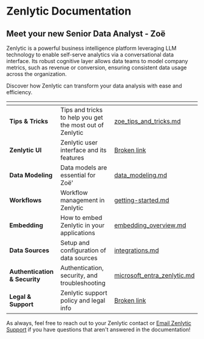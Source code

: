 # Zenlytic Documentation

## Meet your new Senior Data Analyst - Zoë

Zenlytic is a powerful business intelligence platform leveraging LLM technology to enable self-serve analytics via a conversational data interface. Its robust cognitive layer allows data teams to model company metrics, such as revenue or conversion, ensuring consistent data usage across the organization.

Discover how Zenlytic can transform your data analysis with ease and efficiency.

<table data-view="cards"><thead><tr><th></th><th></th><th data-hidden data-card-target data-type="content-ref"></th></tr></thead><tbody><tr><td><strong>Tips &#x26; Tricks</strong></td><td>Tips and tricks to help you get the most out of Zenlytic</td><td><a href="tips-and-tricks/zoe_tips_and_tricks.md">zoe_tips_and_tricks.md</a></td></tr><tr><td><strong>Zenlytic UI</strong></td><td>Zenlytic user interface and its features</td><td><a href="broken-reference">Broken link</a></td></tr><tr><td><strong>Data Modeling</strong></td><td>Data models are essential for Zoë'</td><td><a href="data-modeling/data_modeling.md">data_modeling.md</a></td></tr><tr><td><strong>Workflows</strong></td><td>Workflow management in Zenlytic</td><td><a href="workflows/getting-started.md">getting-started.md</a></td></tr><tr><td><strong>Embedding</strong></td><td>How to embed Zenlytic in your applications</td><td><a href="embedding/embedding_overview.md">embedding_overview.md</a></td></tr><tr><td><strong>Data Sources</strong></td><td>Setup and configuration of data sources</td><td><a href="data-sources/integrations.md">integrations.md</a></td></tr><tr><td><strong>Authentication &#x26; Security</strong></td><td>Authentication, security, and troubleshooting</td><td><a href="authentication-and-security/microsoft_entra_zenlytic.md">microsoft_entra_zenlytic.md</a></td></tr><tr><td><strong>Legal &#x26; Support</strong></td><td>Zenlytic support policy and legal info</td><td><a href="broken-reference">Broken link</a></td></tr></tbody></table>

As always, feel free to reach out to your Zenlytic contact or [Email Zenlytic Support](mailto:support@zenlytic.com) if you have questions that aren't answered in the documentation!
